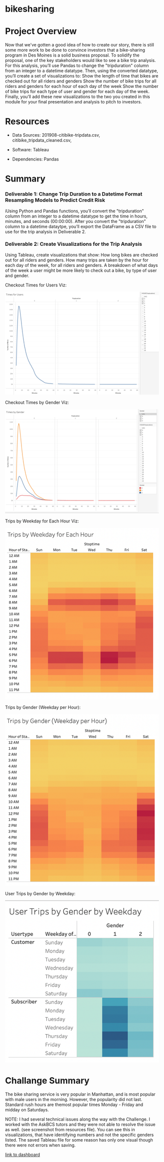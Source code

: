 # bikesharing

<h1>Project Overview</h1>
Now that we've gotten a good idea of how to create our story, there is still some more work to be done to convince investors that a bike-sharing program in Des Moines is a solid business proposal. To solidify the proposal, one of the key stakeholders would like to see a bike trip analysis.
For this analysis, you’ll use Pandas to change the "tripduration" column from an integer to a datetime datatype. Then, using the converted datatype, you’ll create a set of visualizations to:
Show the length of time that bikes are checked out for all riders and genders
Show the number of bike trips for all riders and genders for each hour of each day of the week
Show the number of bike trips for each type of user and gender for each day of the week.
Finally, you’ll add these new visualizations to the two you created in this module for your final presentation and analysis to pitch to investors.

<h1>Resources</h1>

- Data Sources: 201908-citibike-tripdata.csv, citibike_tripdata_cleaned.csv,

- Software: Tableau

- Dependencies: Pandas
<body>
<h1>Summary</h1>

<h3> Deliverable 1: Change Trip Duration to a Datetime Format Resampling Models to Predict Credit Risk</h3>
<p>iUsing Python and Pandas functions, you’ll convert the "tripduration" column from an integer to a datetime datatype to get the time in hours, minutes, and seconds (00:00:00). After you convert the "tripduration" column to a datetime dataytpe, you’ll export the DataFrame as a CSV file to use for the trip analysis in Deliverable 2.</p>

<h3>Deliverable 2: Create Visualizations for the Trip Analysis</h3>
  
<p>Using Tableau, create visualizations that show:
How long bikes are checked out for all riders and genders.
How many trips are taken by the hour for each day of the week, for all riders and genders.
A breakdown of what days of the week a user might be more likely to check out a bike, by type of user and gender.</p>

Checkout Times for Users Viz:
  
<img src="https://github.com/kellynichols99/bikesharing/blob/main/Resources/Time%20for%20Users.png">

Checkout Times by Gender Viz:
  
<img src="https://github.com/kellynichols99/bikesharing/blob/main/Resources/Times%20by%20Gender.png">
  
Trips by Weekday for Each Hour Viz:
  
<img src="https://github.com/kellynichols99/bikesharing/blob/main/Resources/Trips%20by%20Weekday%20for%20Each%20Hour.png">

Trips by Gender (Weekday per Hour):
  
<img src="https://github.com/kellynichols99/bikesharing/blob/main/Resources/Trips%20by%20Gender%20(Weekday%20per%20Hour).png">

User Trips by Gender by Weekday:
  
<img src="https://github.com/kellynichols99/bikesharing/blob/main/Resources/User%20Trips%20by%20Gender%20by%20Weekday.png">

<h1>Challange Summary</h1>
<p> The bike sharing service is very popular in Manhattan, and is most popular with male users in the morning. However, the popularity did not last. Standard rush hours are themost popular times Monday - Friday and midday on Saturdays.</p>
  
<p>
NOTE: I had several technical issues along the way with the Challenge. I worked with the AskBCS tutors and they were not able to resolve the issue as well. (see screenshot from resources file). You can see this in visualizations, that have identifying numbers and not the specific genders listed. The saved Tableau file for some reason has only one visual though there were not errors when saving. 
</p>

[link to dashboard](https://public.tableau.com/app/profile/kelly.nichols/viz/Mod14Challenge_16577743740020/UserTripsbyGenderbyWeekday)

